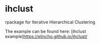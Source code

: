 # ihclust
rpackage for Iterative Hierarchical Clustering

The example can be found here: [ihclust example]https://elincho.github.io/ihclust/
